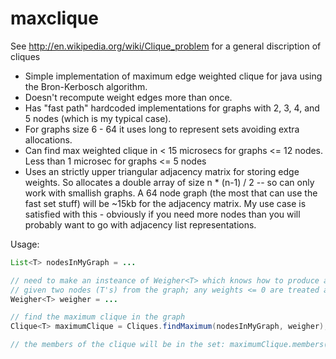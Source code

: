 maxclique
=========
See http://en.wikipedia.org/wiki/Clique_problem for a general discription of cliques

- Simple implementation of maximum edge weighted clique for java using the Bron-Kerbosch algorithm.
- Doesn't recompute weight edges more than once.
- Has "fast path" hardcoded implementations for graphs with 2, 3, 4, and 5 nodes (which is my typical case).
- For graphs size 6 - 64 it uses long to represent sets avoiding extra allocations.
- Can find max weighted clique in < 15 microsecs for graphs <= 12 nodes.  Less than 1 microsec for graphs <= 5 nodes
- Uses an strictly upper triangular adjacency matrix for storing edge weights.  So allocates a double array of size n * (n-1) / 2 -- so can only work with smallish graphs.  A 64 node graph (the most that can use the fast set stuff) will be ~15kb for the adjacency matrix.  My use case is satisfied with this - obviously if you need more nodes than you will probably want to go with adjacency list representations.

Usage:
```` java
List<T> nodesInMyGraph = ...

// need to make an insteance of Weigher<T> which knows how to produce a "weight" (double)
// given two nodes (T's) from the graph; any weights <= 0 are treated as negative infinity
Weigher<T> weigher = ...

// find the maximum clique in the graph
Clique<T> maximumClique = Cliques.findMaximum(nodesInMyGraph, weigher);

// the members of the clique will be in the set: maximumClique.members()
````
